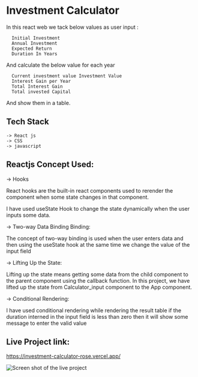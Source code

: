 # Investment Calculator

In this react web we tack below values as user input :
     
      Initial Investment
      Annual Investment
      Expected Return
      Duration In Years

And calculate the below value for each year 

      Current investment value Investment Value 	
      Interest Gain per Year	
      Total Interest Gain	
      Total invested Capital
      
And show them in a table. 

## Tech Stack 
    -> React js
    -> CSS 
    -> javascript

## Reactjs Concept Used: 

-> Hooks

React hooks are the built-in react components used to rerender the component when some state changes in that component.

I have used useState Hook to change the state dynamically when the user inputs some data. 
   
-> Two-way Data Binding Binding:

The  concept of two-way binding is used when the user enters data and then using the useState hook at the same time we change the value of the input field 

-> Lifting Up the State:

Lifting up the state means getting some data from the child component to the parent component using the callback function.
In this project, we have lifted up the state from Calculator_input component to the App component.


-> Conditional Rendering: 
   
I have used conditional rendering while rendering the result table if the duration interned in the input field is less than zero then it will show some message to enter the valid value 




## Live Project link: 

https://investment-calculator-rose.vercel.app/  

   ![Screen shot of the live project ](https://github.com/GajendraKaushik/InvestmentCalculator/assets/119392005/8309d9c9-88e5-46e8-8657-70879d835c57)
